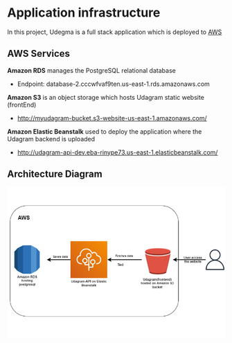 # Application infrastructure
In this project, Udegma is a full stack application which is deployed to [AWS](https://aws.amazon.com/)

## AWS Services
**Amazon RDS** manages the PostgreSQL relational database
* Endpoint: database-2.cccwfvaf9ten.us-east-1.rds.amazonaws.com

**Amazon S3** is an object storage which hosts Udagram static website (frontEnd)
* http://myudagram-bucket.s3-website-us-east-1.amazonaws.com/

**Amazon Elastic Beanstalk** used to deploy the application where the Udagram backend is uploaded
* http://udagram-api-dev.eba-rinype73.us-east-1.elasticbeanstalk.com/

## Architecture Diagram
![Architecture Diagram](./diagrams/architecture%20diagram.png)
